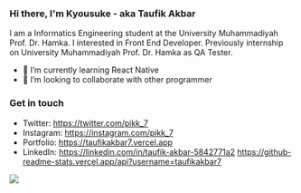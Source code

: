### Hi there, I'm Kyousuke - aka Taufik Akbar
I am a Informatics Engineering student at the University Muhammadiyah Prof. Dr. Hamka. I interested in Front End Developer. Previously internship on University Muhammadiyah Prof. Dr. Hamka as QA Tester. 


- 🌱 I’m currently learning React Native
- 👯 I’m looking to collaborate with other programmer

### Get in touch
- Twitter: https://twitter.com/pikk_7
- Instagram: https://instagram.com/pikk_7
- Portfolio: https://taufikakbar7.vercel.app
- LinkedIn: https://linkedin.com/in/taufik-akbar-5842771a2
https://github-readme-stats.vercel.app/api?username=taufikakbar7

<img align="center" src="https://github-readme-stats.vercel.app/api?username=taufikakbar7&theme=tokyonight" />

